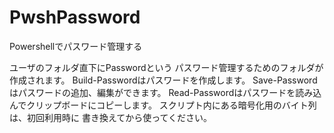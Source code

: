 # PwshPassword
Powershellでパスワード管理する

ユーザのフォルダ直下にPasswordという
パスワード管理するためのフォルダが作成されます。
Build-Passwordはパスワードを作成します。
Save-Passwordはパスワードの追加、編集ができます。
Read-Passwordはパスワードを読み込んでクリップボードにコピーします。
スクリプト内にある暗号化用のバイト列は、初回利用時に
書き換えてから使ってください。